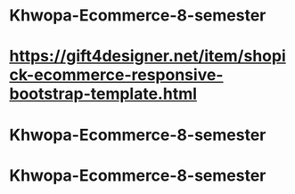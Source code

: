# Khwopa-Ecommerce-8-semester
# https://gift4designer.net/item/shopick-ecommerce-responsive-bootstrap-template.html
# Khwopa-Ecommerce-8-semester
# Khwopa-Ecommerce-8-semester
